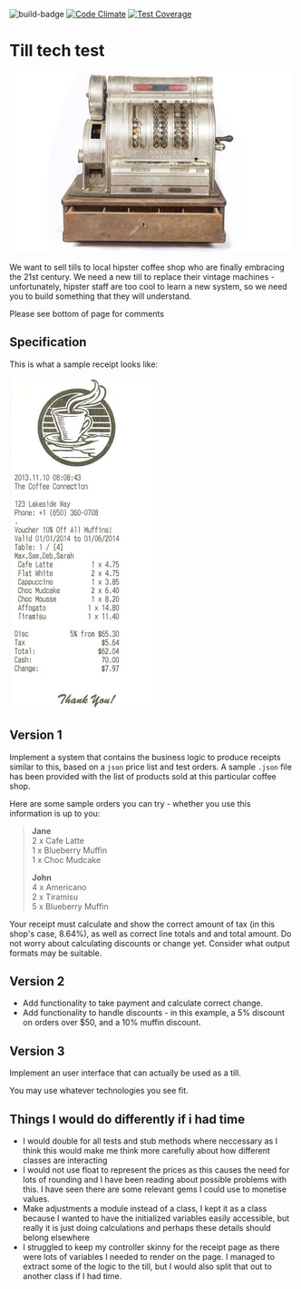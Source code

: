 ![build-badge](https://travis-ci.org/lukeclewlow/till_tech_test.svg?branch=master)
[![Code Climate](https://codeclimate.com/github/lukeclewlow/till_tech_test/badges/gpa.svg)](https://codeclimate.com/github/lukeclewlow/till_tech_test)
[![Test Coverage](https://codeclimate.com/github/lukeclewlow/till_tech_test/badges/coverage.svg)](https://codeclimate.com/github/lukeclewlow/till_tech_test)

Till tech test
==============

![a till](/app/public/images/till.jpg)

We want to sell tills to local hipster coffee shop who are finally embracing the 21st century. We need a new till to replace their vintage machines - unfortunately, hipster staff are too cool to learn a new system, so we need you to build something that they will understand.

Please see bottom of page for comments

Specification
-------------

This is what a sample receipt looks like:

![a receipt](/app/public/images/receipt.jpg)


Version 1
---------

Implement a system that contains the business logic to produce receipts similar to this, based on a `json` price list and test orders. A sample `.json` file has been provided with the list of products sold at this particular coffee shop. 

Here are some sample orders you can try - whether you use this information is up to you:

> **Jane**  
> 2 x Cafe Latte  
> 1 x Blueberry Muffin  
> 1 x Choc Mudcake  
>
> **John**  
> 4 x Americano  
> 2 x Tiramisu  
> 5 x Blueberry Muffin  

Your receipt must calculate and show the correct amount of tax (in this shop's case, 8.64%), as well as correct line totals and and total amount. Do not worry about calculating discounts or change yet. Consider what output formats may be suitable.

Version 2
---------

- Add functionality to take payment and calculate correct change.  
- Add functionality to handle discounts - in this example, a 5% discount on orders over $50, and a 10% muffin discount.

Version 3
---------

Implement an user interface that can actually be used as a till.

You may use whatever technologies you see fit.

Things I would do differently if i had time
-------------------------------------------

- I would double for all tests and stub methods where neccessary as I think this would make me think more carefully about how different classes are interacting
- I would not use float to represent the prices as this causes the need for lots of rounding and I have been reading about possible problems with this. I have seen there are some relevant gems I could use to monetise values.
- Make adjustments a module instead of a class, I kept it as a class because I wanted to have the initialized variables easily accessible, but really it is just doing calculations and perhaps these details should belong elsewhere
- I struggled to keep my controller skinny for the receipt page as there were lots of variables I needed to render on the page. I managed to extract some of the logic to the till, but I would also split that out to another class if I had time.